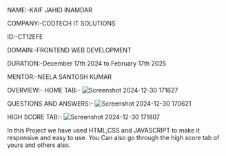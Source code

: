 NAME:-KAIF JAHID INAMDAR

COMPANY:-CODTECH IT SOLUTIONS

ID:-CT12EFE

DOMAIN:-FRONTEND WEB DEVELOPMENT

DURATION:-December 17th 2024 to February 17th 2025

MENTOR:-NEELA SANTOSH KUMAR

OVERVIEW:-
HOME TAB:-
![Screenshot 2024-12-30 171627](https://github.com/user-attachments/assets/afe72762-61d0-4648-8b91-b8217205a964)

QUESTIONS AND ANSWERS:-
![Screenshot 2024-12-30 170621](https://github.com/user-attachments/assets/4bfce430-2702-411c-92dc-78719560d76c)

HIGH SCORE TAB:-
![Screenshot 2024-12-30 171807](https://github.com/user-attachments/assets/c191c865-ef1f-45ad-95dc-62eae4c563f7)

In this Project we have used HTML,CSS and JAVASCRIPT to make it responsive and easy to use. You Can also go through the high score tab of yours and others also.

